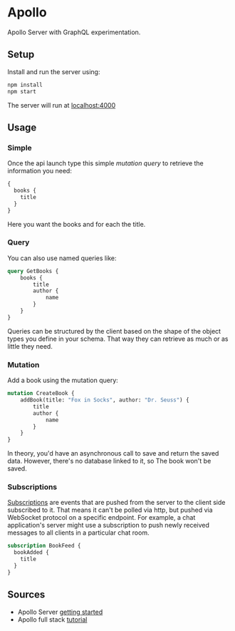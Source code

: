 # Apollo

Apollo Server with GraphQL experimentation.

## Setup

Install and run the server using:

```bash
npm install
npm start
```

The server will run at [localhost:4000](http://localhost:4000/)

## Usage

### Simple
Once the api launch type this simple _mutation query_ to retrieve the information you need:

```graphql
{
  books {
    title
  }
}
```

Here you want the books and for each the title.

### Query

You can also use named queries like:

```graphql
query GetBooks {
    books {
        title
        author {
            name
        }
    }
}
```

Queries can be structured by the client based on the shape of the object types you define in your schema.
That way they can retrieve as much or as little they need.

### Mutation

Add a book using the mutation query:

```graphql
mutation CreateBook {
    addBook(title: "Fox in Socks", author: "Dr. Seuss") {
        title
        author {
            name
        }
    }
}
```

In theory, you'd have an asynchronous call to save and return the saved data.
However, there's no database linked to it, so The book won't be saved.

### Subscriptions

[Subscriptions](https://www.apollographql.com/docs/apollo-server/data/subscriptions/) are events that are pushed from the server to the client side subscribed to it.
That means it can't be polled via http, but pushed via WebSocket protocol on a specific endpoint.
For example, a chat application's server might use a subscription to push newly received messages to all clients in a particular chat room.

```graphql
subscription BookFeed {
  bookAdded {
    title
  }
}
```

## Sources

- Apollo Server [getting started](https://www.apollographql.com/docs/apollo-server/getting-started/)
- Apollo full stack [tutorial](https://www.apollographql.com/docs/tutorial/introduction/)
